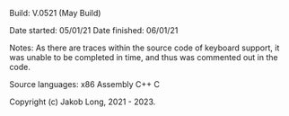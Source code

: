 Build: V.0521 (May Build)

Date started:  05/01/21
Date finished: 06/01/21

Notes:
	As there are traces within the source code of keyboard support,
	it was unable to be completed in time, and thus was commented
	out in the code.

Source languages:
	x86 Assembly
	C++
	C

Copyright (c) Jakob Long, 2021 - 2023.
